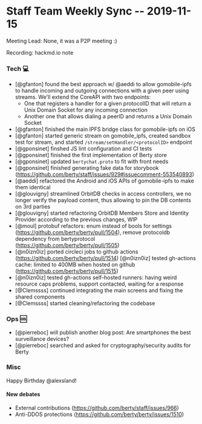 # Staff Team Weekly Sync -- 2019-11-15

Meeting Lead: None, it was a P2P meeting :)

Recording: hackmd.io note


### Tech :computer:

* [@gfanton] found the best approach w/ @aeddi to allow gomobile-ipfs to handle incoming and outgoing connections with a given peer using streams. We'll extend the CoreAPI with two endpoints:
   - One that registers a handler for a given protocolID that will return a Unix Domain Socket for any incoming connection
   - Another one that allows dialing a peerID and returns a Unix Domain Socket
* [@gfanton] finished the main IPFS bridge class for gomobile-ipfs on iOS
* [@gfanton] started generic stream on gomobile_ipfs, created sandbox test for stream, and started `/stream/setHandler/<protocolID>` endpoint
* [@gponsinet] finshed JS lint configuration and CI tests
* [@gponsinet] finished the first implementation of Berty store
* [@gponsinet] updated `bertychat.proto` to fit with front needs
* [@gponsinet] finished generating fake data for storybook (https://github.com/berty/staff/issues/929#issuecomment-553540893)
* [@aeddi] refactored the Android and iOS APIs of gomobile-ipfs to make them identical 
* [@glouvigny] streamlined OrbitDB checks in access controllers, we no longer verify the payload content, thus allowing to pin the DB contents on 3rd parties
* [@glouvigny] started refactoring OrbitDB Members Store and Identity Provider according to the previous changes, WIP
* [@moul] protobuf refactors: enum instead of bools for settings (https://github.com/berty/berty/pull/1504), remove protocoldb dependency from bertyprotocol (https://github.com/berty/berty/pull/1505)
* [@n0izn0iz] ported circleci jobs to github actions (https://github.com/berty/berty/pull/1514)
[@n0izn0iz] tested gh-actions cache: limited to 400MB when hosted on github (https://github.com/berty/berty/pull/1515)
* [@n0izn0iz] tested gh-actions self-hosted runners: having weird resource caps problems, support contacted, waiting for a response
* [@Clemssss] continued integrating the main screens and fixing the shared components
* [@Clemssss] started cleaning/refactoring the codebase

### Ops :cool:

* [@pierreboc] will publish another blog post: Are smartphones the best surveillance devices?
* [@pierreboc] searched and asked for cryptography/security audits for Berty 


### Misc

Happy Birthday @alexsland!

#### New debates

* External contributions (https://github.com/berty/staff/issues/966)
* Anti-DDOS protections (https://github.com/berty/berty/issues/1510)


